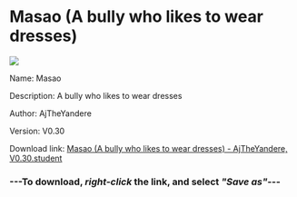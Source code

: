 # Masao (A bully who likes to wear dresses)

<img src = "https://raw.githubusercontent.com/Arbiter1223/Daigaku-Gurashi-Custom-Students/master/Students/Files/Masao%20(A%20bully%20who%20likes%20to%20wear%20dresses).png">

Name: Masao

Description: A bully who likes to wear dresses

Author: AjTheYandere

Version: V0.30

Download link: <a href="https://raw.githubusercontent.com/Arbiter1223/Daigaku-Gurashi-Custom-Students/master/Students/Files/Masao%20(A%20bully%20who%20likes%20to%20wear%20dresses)%20-%20AjTheYandere%2C%20V0.30.student">Masao (A bully who likes to wear dresses) - AjTheYandere, V0.30.student</a>

### ---**To download, _right-click_ the link, and select _"Save as"_**---
